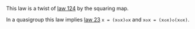 This law is a twist of [law 124](https://teorth.github.io/equational_theories/implications/?124) by the squaring map.

In a quasigroup this law implies [law 23](https://teorth.github.io/equational_theories/implications/?23) `x = (x◇x)◇x` and `x◇x = (x◇x)◇(x◇x)`.
